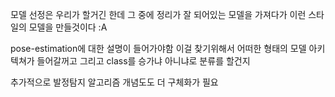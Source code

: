 
모델 선정은 우리가 할거긴 한데 그 중에 정리가 잘 되어있는 모델을 가져다가 이런 스타일의 모델을 만들것이다 :A

pose-estimation에 대한 설명이 들어가야함
이걸 찾기위해서 어떠한 형태의 모델 아키텍쳐가 들어갈꺼고 
그리고
class를 승가냐 아니냐로 분류를 할건지 

추가적으로 발정탐지 알고리즘 개념도도 더 구체화가 필요

